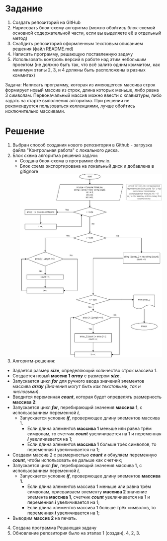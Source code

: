 # Задание
1. Создать репозиторий на GitHub
2. Нарисовать блок-схему алгоритма (можно обойтись блок-схемой основной содержательной части, если вы выделяете её в отдельный метод)
3. Снабдить репозиторий оформленным текстовым описанием решения (файл README.md)
4. Написать программу, решающую поставленную задачу
5. Использовать контроль версий в работе над этим небольшим проектом (не должно быть так, что всё залито одним коммитом, как минимум этапы 2, 3, и 4 должны быть расположены в разных коммитах)

Задача: Написать программу, которая из имеющегося массива строк формирует новый массив из строк, длина которых меньше, либо равна 3 символам. Первоначальный массив можно ввести с клавиатуры, либо задать на старте выполнения алгоритма. При решении не рекомендуется пользоваться коллекциями, лучше обойтись исключительно массивами.

# Решение 
1. Выбран способ создания нового репозитория в Github - загрузка файла "Контрольная работа" с локального диска.
2. Блок схема алгоритма решения задачи:
   - Создана блок-схема в программе drow.io.
   - Блок схема экспортирована на локальный диск и добавлена в gitignore 
   ![Изображение блок-схемы](Block_scheme.jpg)
3. Алгоритм-решения:
- Задается размер __*size*__, определяющий количество строк массива 1.
- Создается новый **массив 1** __*array*__ с размером __*size*__.
- Запускается цикл __*for*__ для ручного ввода значений элементов массива __*array*__ *(Значения могут быть как текcтовыми, так и числовыми)*.
- Вводится переменная __*count*__, которая будет определять размерность **массива 2**:
- Запускается цикл __*for*__, перебирающий значения **массива 1**, с использованием переменной __*i*__, 
  - Запускается условие __*if*__, проверяющее длину элементов массива 1. 
    - Если длина элементов **массива 1** меньше или равна трём символам, то счетчик __*count*__ увеличивается на 1 и переменная __*i*__ увеличивается на 1;
    - Если длина элементов **массива 1** больше трёх символов, то переменная __*i*__ увеличивается на 1;
- Создаем массив 2 с размерностью __*count*__ и обнуляем переменную __*count*__, чтобы использовать ее дальше как счетчик;
- Запускается цикл __*for*__, перебирающий значения массива 1, с использованием переменной __*i*__, 
  - Запускается условие __*if*__, проверяющее длину элементов **массива 1**. 
    - Если длина элементов массива 1 меньше или равна трём символам, присваиваем элементу **массива 2** значение элемента **массива 1**, счетчик __*count*__ увеличивается на 1 и переменная __*i*__ увеличивается на 1;
    - Если длина элементов массива 1 больше трёх символов, то переменная __*i*__ увеличивается на 1;
- Выводим **массив 2** на печать.
4. Создана программа Решающая задачу
5. Обновление репозитория было на этапах 1 (создан), 4, 2, 3.